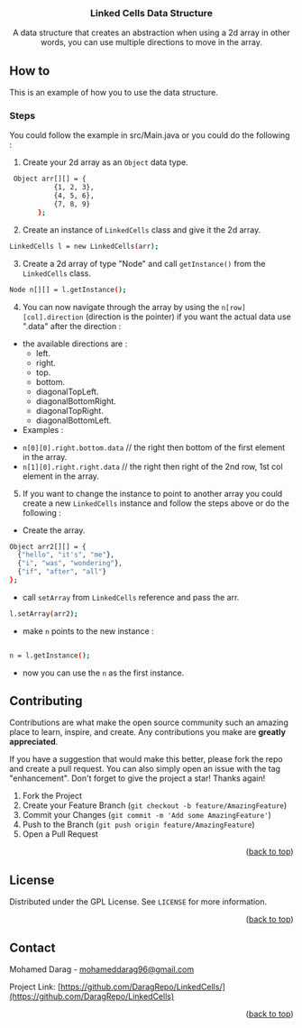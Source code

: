 <div id="top"></div>
<!--
*** Thanks for checking out the Best-README-Template. If you have a suggestion
*** that would make this better, please fork the repo and create a pull request
*** or simply open an issue with the tag "enhancement".
*** Don't forget to give the project a star!
*** Thanks again! Now go create something AMAZING! :D
-->


<!-- PROJECT LOGO -->
<br />
<div align="center">
 
  <h3 align="center">Linked Cells Data Structure</h3>

  <p align="center">
    A data structure that creates an abstraction when using a 2d array in other words, you can use multiple directions to move in the array.
  </p>
</div>



<!-- HOW TO -->
## How to

This is an example of how you to use the data structure.

### Steps

You could follow the example in src/Main.java or you could do the following : 

1. Create your 2d array as an ``` Object ``` data type.

 ```sh
  Object arr[][] = {
            {1, 2, 3},
            {4, 5, 6},
            {7, 8, 9}
        };
  ```

2. Create an instance of ``` LinkedCells ``` class and give it the 2d array.

 ```sh
 LinkedCells l = new LinkedCells(arr);

  ```


3. Create a 2d array of type "Node" and call ``` getInstance() ``` from the ``` LinkedCells ``` class.

 ```sh
 Node n[][] = l.getInstance();

  ```

4. You can now navigate through the array by using the ``` n[row][col].direction ``` (direction is the pointer) if you want the actual data use ".data" after the direction :
  * the available directions are :
    - left.
    - right.
    - top.
    - bottom.
    - diagonalTopLeft.
    - diagonalBottomRight.
    - diagonalTopRight.
    - diagonalBottomLeft. 
 * Examples : 
  - ``` n[0][0].right.bottom.data ``` // the right then bottom of the first element in the array.
  - ``` n[1][0].right.right.data ``` // the right then right of the 2nd row, 1st col element in the array.


5. If you want to change the instance to point to another array you could create a new ``` LinkedCells ``` instance and follow the steps above or do the following : 

  * Create the array.
  ```sh
Object arr2[][] = {
    {"hello", "it's", "me"},
    {"i", "was", "wondering"},
    {"if", "after", "all"}
 }; 

 ``` 

  * call ``` setArray ``` from ``` LinkedCells ``` reference and pass the arr.

  ```sh
 l.setArray(arr2);

  ```

  * make ``` n ``` points to the new instance :
   ```sh

  n = l.getInstance();

   ```

  * now you can use the ``` n ``` as the first instance.

<!-- CONTRIBUTING -->
## Contributing

Contributions are what make the open source community such an amazing place to learn, inspire, and create. Any contributions you make are **greatly appreciated**.

If you have a suggestion that would make this better, please fork the repo and create a pull request. You can also simply open an issue with the tag "enhancement".
Don't forget to give the project a star! Thanks again!

1. Fork the Project
2. Create your Feature Branch (`git checkout -b feature/AmazingFeature`)
3. Commit your Changes (`git commit -m 'Add some AmazingFeature'`)
4. Push to the Branch (`git push origin feature/AmazingFeature`)
5. Open a Pull Request

<p align="right">(<a href="#top">back to top</a>)</p>



<!-- LICENSE -->
## License

Distributed under the GPL License. See `LICENSE` for more information.

<p align="right">(<a href="#top">back to top</a>)</p>



<!-- CONTACT -->
## Contact

Mohamed Darag - mohameddarag96@gmail.com

Project Link: [https://github.com/DaragRepo/LinkedCells/](https://github.com/DaragRepo/LinkedCells)

<p align="right">(<a href="#top">back to top</a>)</p>
